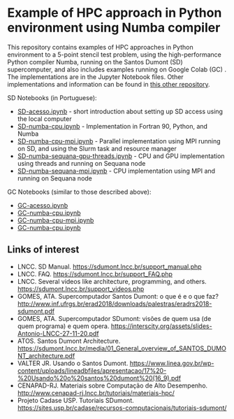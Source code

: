 # Example of HPC approach in Python environment using Numba compiler

This repository contains examples of HPC approaches in Python environment to a 5-point stencil test problem, using the high-performance Python compiler Numba, running on the Santos Dumont (SD) supercomputer, and also includes examples running on Google Colab (GC) . The implementations are in the Jupyter Notebook files. Other implementations and information can be found in [this other repository](https://github.com/efurlanm/bs21).

SD Notebooks (in Portuguese):

* [SD-acesso.ipynb](http://github.com/efurlanm/tama21/blob/main/SD-acesso.ipynb) - short introduction about setting up SD access using the local computer
* [SD-numba-cpu.ipynb](http://github.com/efurlanm/tama21/blob/main/SD-numba-cpu.ipynb) - Implementation in Fortran 90, Python, and Numba
* [SD-numba-cpu-mpi.ipynb](http://github.com/efurlanm/tama21/blob/main/SD-numba-cpu-mpi.ipynb) - Parallel implementation using MPI running on SD, and using the Slurm task and resource manager
* [SD-numba-sequana-gpu-threads.ipynb](http://github.com/efurlanm/tama21/blob/main/SD-numba-sequana-gpu-threads.ipynb) - CPU and GPU implementation using threads and running on Sequana node
* [SD-numba-sequana-mpi.ipynb](http://github.com/efurlanm/tama21/blob/main/SD-numba-sequana-mpi.ipynb) - CPU implementation using MPI and running on Sequana node

GC Notebooks (similar to those described above):

* [GC-acesso.ipynb](http://github.com/efurlanm/tama21/blob/main/GC-acesso.ipynb)
* [GC-numba-cpu.ipynb](http://github.com/efurlanm/tama21/blob/main/GC-numba-cpu.ipynb)
* [GC-numba-cpu-mpi.ipynb](http://github.com/efurlanm/tama21/blob/main/GC-numba-cpu-mpi.ipynb)
* [GC-numba-cpu.ipynb](http://github.com/efurlanm/tama21/blob/main/GC-numba-cpu.ipynb)




## Links of interest

* LNCC. SD Manual. https://sdumont.lncc.br/support_manual.php
* LNCC. FAQ. https://sdumont.lncc.br/support_FAQ.php
* LNCC. Several videos like architecture, programming, and others. https://sdumont.lncc.br/support_videos.php
* GOMES, ATA. Supercomputador Santos Dumont: o que é e o que faz? http://www.inf.ufrgs.br/erad2018/downloads/palestras/eradrs2018-sdumont.pdf
* GOMES, ATA. Supercomputador SDumont: visões de quem usa (de quem programa) e quem opera. https://interscity.org/assets/slides-Antonio-LNCC-27-11-20.pdf
* ATOS. Santos Dumont Architecture. https://sdumont.lncc.br/media/01_General_overview_of_SANTOS_DUMONT_architecture.pdf
* VALTER JR. Usando o Santos Dumont. https://www.linea.gov.br/wp-content/uploads/lineadbfiles/apresentacao/17%20-%20Usando%20o%20santos%20dumont%20(16_9).pdf
* CENAPAD-RJ. Materiais sobre Computação de Alto Desempenho. http://www.cenapad-rj.lncc.br/tutoriais/materiais-hpc/
* Projeto Cadase USP. Tutoriais SDumont. https://sites.usp.br/cadase/recursos-computacionais/tutoriais-sdumont/
